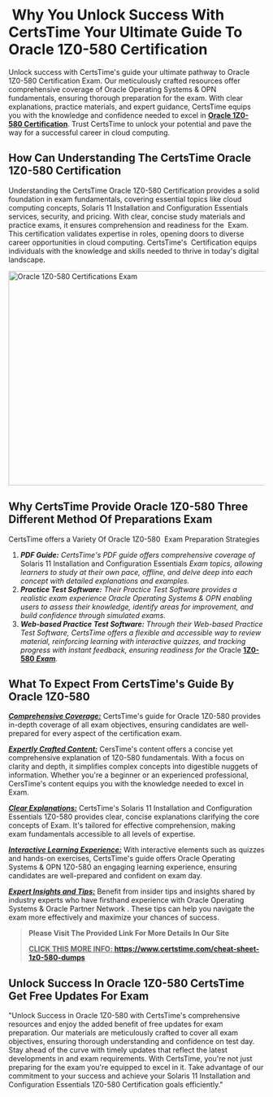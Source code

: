 <h1><strong> Why You Unlock Success With CertsTime Your Ultimate Guide To Oracle 1Z0-580</strong><strong> Certification</strong></h1>

<p>Unlock success with CertsTime's guide your ultimate pathway to Oracle 1Z0-580 Certification Exam. Our meticulously crafted resources offer comprehensive coverage of Oracle Operating Systems & OPN fundamentals, ensuring thorough preparation for the exam. With clear explanations, practice materials, and expert guidance, CertsTime equips you with the knowledge and confidence needed to excel in <strong><a href="https://www.certstime.com/cheat-sheet-oracle-dumps">Oracle 1Z0-580 Certification</a></strong>. Trust CertsTime to unlock your potential and pave the way for a successful career in cloud computing.</p>

<h2><strong>How Can Understanding The CertsTime Oracle 1Z0-580 Certification</strong></h2>

<p>Understanding the CertsTime Oracle 1Z0-580 Certification provides a solid foundation in exam fundamentals, covering essential topics like cloud computing concepts, Solaris 11 Installation and Configuration Essentials services, security, and pricing. With clear, concise study materials and practice exams, it ensures comprehension and readiness for the  Exam. This certification validates expertise in roles, opening doors to diverse career opportunities in cloud computing. CertsTime's  Certification equips individuals with the knowledge and skills needed to thrive in today's digital landscape.</p>

<p><a href="https://i.imgur.com/6HV165W.jpeg"><img alt="Oracle 1Z0-580 Certifications Exam" src="https://i.imgur.com/6HV165W.jpeg" style="width: 750px; height: 422px;" /></a></p>

<h2><strong>Why CertsTime Provide Oracle 1Z0-580 Three Different Method Of Preparations Exam</strong></h2>

<p>CertsTime offers a Variety Of Oracle 1Z0-580  Exam Preparation Strategies</p>

<ol>
	<li><em><strong>PDF Guide:</strong> CertsTime's PDF guide offers comprehensive coverage of </em>Solaris 11 Installation and Configuration Essentials<em> Exam topics, allowing learners to study at their own pace, offline, and delve deep into each concept with detailed explanations and examples.</em></li>
	<li><em><strong>Practice Test Software:</strong> Their Practice Test Software provides a realistic exam experience Oracle Operating Systems & OPN enabling users to assess their knowledge, identify areas for improvement, and build confidence through simulated exams.</em></li>
	<li><em><strong>Web-based Practice Test Software:</strong> Through their Web-based Practice Test Software, CertsTime offers a flexible and accessible way to review material, reinforcing learning with interactive quizzes, and tracking progress with instant feedback, ensuring readiness for the </em>Oracle <strong><a href="https://www.certstime.com/questions/oracle/1z0-580-exam">1Z0-580</a></strong><em><strong><a href="https://www.certstime.com/questions/oracle/1z0-580-exam"> Exam</a></strong>.</em></li>
</ol>

<h2><strong>What To Expect From CertsTime's Guide By Oracle 1Z0-580</strong></h2>

<p><u><em><strong>Comprehensive Coverage:</strong></em></u> CertsTime's guide for Oracle 1Z0-580 provides in-depth coverage of all exam objectives, ensuring candidates are well-prepared for every aspect of the certification exam. </p>

<p><u><em><strong>Expertly Crafted Content:</strong></em></u> CersTime's content offers a concise yet comprehensive explanation of 1Z0-580 fundamentals. With a focus on clarity and depth, it simplifies complex concepts into digestible nuggets of information. Whether you're a beginner or an experienced professional, CersTime's content equips you with the knowledge needed to excel in Exam. </p>

<p><em><u><strong>Clear Explanations:</strong></u></em> CertsTime's Solaris 11 Installation and Configuration Essentials 1Z0-580 provides clear, concise explanations clarifying the core concepts of Exam. It's tailored for effective comprehension, making exam fundamentals accessible to all levels of expertise.</p>

<p><u><em><strong>Interactive Learning Experience:</strong></em></u> With interactive elements such as quizzes and hands-on exercises, CertsTime's guide offers Oracle Operating Systems & OPN 1Z0-580 an engaging learning experience, ensuring candidates are well-prepared and confident on exam day.</p>

<p><u><em><strong>Expert Insights and Tips:</strong></em></u> Benefit from insider tips and insights shared by industry experts who have firsthand experience with Oracle Operating Systems & Oracle Partner Network . These tips can help you navigate the exam more effectively and maximize your chances of success.</p>

<blockquote>
<p><meta name="generator" content="quillbot-pphr" /><strong>Please Visit The Provided Link For More Details In Our Site</strong></p>

<p><b><u>CLICK THIS MORE INFO: </u><a href="https://www.certstime.com/cheat-sheet-1z0-580-dumps">https://www.certstime.com/cheat-sheet-1z0-580-dumps</a></b></p>
</blockquote>

<h2><strong>Unlock Success In Oracle 1Z0-580 CertsTime Get Free Updates For Exam</strong></h2>

<p>"Unlock Success in Oracle 1Z0-580 with CertsTime's comprehensive resources and enjoy the added benefit of free updates for exam preparation. Our materials are meticulously crafted to cover all exam objectives, ensuring thorough understanding and confidence on test day. Stay ahead of the curve with timely updates that reflect the latest developments in and exam requirements. With CertsTime, you're not just preparing for the exam you're equipped to excel in it. Take advantage of our commitment to your success and achieve your Solaris 11 Installation and Configuration Essentials 1Z0-580 Certification goals efficiently."</p>
